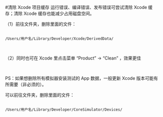 #清除 Xcode 项目缓存
运行错误、编译错误、发布错误可尝试清除 Xcode 缓存；清除 Xcode 缓存也能减少占用磁盘空间。

（1）前往文件夹，删除里面的文件：

```

/Users/用户名/Library/Developer/Xcode/DerivedData/
```


 
  
（2）同时也可在 Xcode 里点击菜单 “Product” -> “Clean” ，效果更佳
  
 
  
PS：如果想删除所有模拟器安装测试的 App 数据，一般更新 Xcode 版本可能有所需要（非必须的）。
  
可以前往文件夹，删除里面的文件：

```

/Users/用户名/Library/Developer/CoreSimulator/Devices/
```




